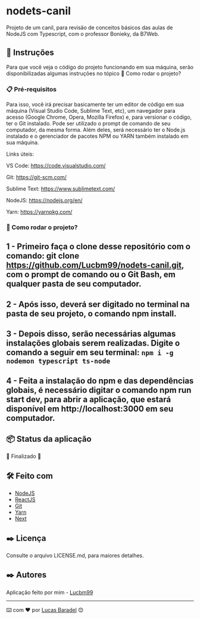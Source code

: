 # nodets-canil
Projeto de um canil, para revisão de conceitos básicos das aulas de NodeJS com Typescript, com o professor Bonieky, da B7Web.


## 🚀 Instruções 
Para que você veja o código do projeto funcionando em sua máquina, serão disponibilizadas algumas instruções no tópico 🔧 Como rodar o projeto? 

### 📋 Pré-requisitos
Para isso, você irá precisar basicamente ter um editor de código em sua máquina (Visual Studio Code, Sublime Text, etc), um navegador para acesso (Google Chrome, Opera, Mozilla Firefox) e, para versionar o código, ter o Git instalado. Pode ser utilizado o prompt de comando de seu computador, da mesma forma. Além deles, será necessário ter o Node.js instalado e o gerenciador de pacotes NPM ou YARN também instalado em sua máquina.

Links úteis: 

VS Code: https://code.visualstudio.com/

Git: https://git-scm.com/

Sublime Text: https://www.sublimetext.com/

NodeJS: https://nodejs.org/en/

Yarn: https://yarnpkg.com/


### 🔧 Como rodar o projeto? 

## 1 - Primeiro faça o clone desse repositório com o comando: git clone https://github.com/Lucbm99/nodets-canil.git, com o prompt de comando ou o Git Bash, em qualquer pasta de seu computador.

## 2 - Após isso, deverá ser digitado no terminal na pasta de seu projeto, o comando npm install.

## 3 - Depois disso, serão necessárias algumas instalações globais serem realizadas. Digite o comando a seguir em seu terminal: `npm i -g nodemon typescript ts-node`

## 4 - Feita a instalação do npm e das dependências globais, é necessário digitar o comando npm run start dev, para abrir a aplicação, que estará disponível em http://localhost:3000 em seu computador. 


## 📦 Status da aplicação

🚧 Finalizado 🚧


## 🛠️ Feito com
* [NodeJS](https://nodejs.org/en/)
* [ReactJS](https://reactjs.org/docs/getting-started.html)
* [Git](https://git-scm.com/downloads)
* [Yarn](https://yarnpkg.com/)
* [Next](https://nextjs.org/)

## ✒️ Licença 
Consulte o arquivo LICENSE.md, para maiores detalhes.

## ✒️ Autores
Aplicação feito por mim - [Lucbm99](https://github.com/Lucbm99)



---
⌨️ com ❤️ por [Lucas Baradel](https://github.com/Lucbm99) 😊
